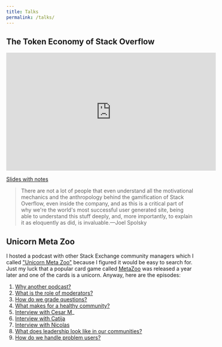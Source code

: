 ```yaml
---
title: Talks
permalink: /talks/
---
```


## The Token Economy of Stack Overflow

<iframe width="560" height="315" src="https://www.youtube.com/embed/HcUML0XNeKI?si=L_DgAVYkQg55sCFs" title="YouTube video player" frameborder="0" allow="accelerometer; autoplay; clipboard-write; encrypted-media; gyroscope; picture-in-picture; web-share" allowfullscreen></iframe>

[Slides with notes](https://docs.google.com/presentation/d/13uK6sxIVdGr0yl-Hhfg_S7aT56iAIB31KgvK1KWa3VU/edit?usp=sharing)

> There are not a lot of people that even understand all the
> motivational mechanics and the anthropology behind the gamification
> of Stack Overflow, even inside the company, and as this is a
> critical part of why we're the world's most successful user
> generated site, being able to understand this stuff deeply, and,
> more importantly, to explain it as eloquently as  did, is
> invaluable.&mdash;Joel Spolsky

## Unicorn Meta Zoo

I hosted a podcast with other Stack Exchange community managers which
I called ["Unicorn Meta Zoo"](https://unicorn-meta-zoo.github.io/)
because I figured it would be easy to search for. Just my luck that a
popular card game called
[MetaZoo](https://en.wikipedia.org/wiki/MetaZoo) was released a year
later and one of the cards is a unicorn. Anyway, here are the
episodes:

1. [Why another
   podcast?](https://unicorn-meta-zoo.github.io/episodes/why-podcast.mp3)
2. [What is the role of
   moderators?](https://dts.podtrac.com/redirect.mp3/unicorn-meta-zoo.github.io/episodes/moderation.mp3)
3. [How do we grade
   questions?](https://dts.podtrac.com/redirect.mp3/unicorn-meta-zoo.github.io/episodes/question-grade.mp3)
4. [What makes for a healthy
   community?](https://dts.podtrac.com/redirect.mp3/unicorn-meta-zoo.github.io/episodes/healthy-communities.mp3)
5. [Interview with Cesar
   M](https://dts.podtrac.com/redirect.mp3/unicorn-meta-zoo.github.io/episodes/cesar.mp3)_
6. [Interview with
   Catija](https://dts.podtrac.com/redirect.mp3/unicorn-meta-zoo.github.io/episodes/catija.mp3)
7. [Interview with
   Nicolas](https://dts.podtrac.com/redirect.mp3/unicorn-meta-zoo.github.io/episodes/nicolas.mp3)
8. [What does leadership look like in our
   communities?](https://dts.podtrac.com/redirect.mp3/unicorn-meta-zoo.github.io/episodes/leadership.mp3)
9. [How do we handle problem
   users?](https://dts.podtrac.com/redirect.mp3/unicorn-meta-zoo.github.io/episodes/problem-users.mp3)
